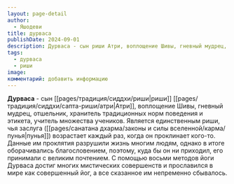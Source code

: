```yaml
---
layout: page-detail
author:
  - Яшодеви
title: дурваса
publishDate: 2024-09-01
description: Дурваса - сын риши Атри, воплощение Шивы, гневный мудрец, отшельник, хранитель традиционных норм поведения и этикета, учитель множества учеников. Является единственным риши, чья заслуга (пунья) возрастает каждый раз, когда он проклинает кого-то.
tags:
  - дурваса
  - риши
image: 
комментарий: добавить информацию
---
```

**Дурваса** - сын [[pages/традиция/сиддхи/риши|риши]] [[pages/традиция/сиддхи/сапта-риши/атри|Атри]], воплощение Шивы, гневный мудрец, отшельник, хранитель традиционных норм поведения и этикета, учитель множества учеников. Является единственным риши, чья заслуга ([[pages/санатана дхарма/законы и силы вселенной/карма/пунья|пунья]]) возрастает каждый раз, когда он проклинает кого-то. Данные им проклятия разрушили жизнь многим людям, однако в итоге оборачивались благословением, поэтому, куда бы он ни приходил, его принимали с великим почтением. С помощью восьми методов йоги Дурваса достиг многих мистических совершенств и прославился в мире как совершенный йог, а все сказанное им непременно сбывалось.


